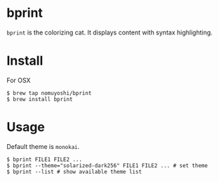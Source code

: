 # bprint

`bprint` is the colorizing cat. It displays content with syntax highlighting.

# Install

For OSX

```
$ brew tap nomuyoshi/bprint
$ brew install bprint
```

# Usage
Default theme is `monokai`.

```
$ bprint FILE1 FILE2 ...
$ bprint --theme="solarized-dark256" FILE1 FILE2 ... # set theme
$ bprint --list # show available theme list
```

